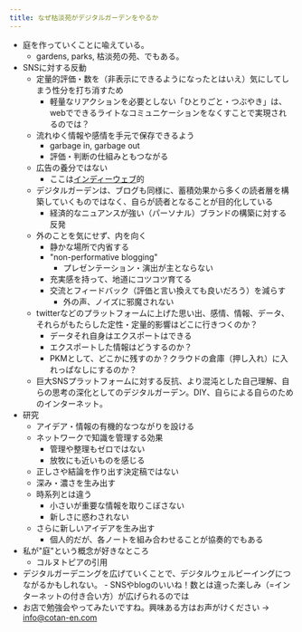```yaml
---
title: なぜ枯淡苑がデジタルガーデンをやるか
---
```


- 庭を作っていくことに喩えている。
    - gardens, parks, 枯淡苑の苑、でもある。
- SNSに対する反動
	- 定量的評価・数を（非表示にできるようになったとはいえ）気にしてしまう性分を打ち消すため
        - 軽量なリアクションを必要としない「ひとりごと・つぶやき」は、webでできるライトなコミュニケーションをなくすことで実現されるのでは？
	- 流れゆく情報や感情を手元で保存できるよう
		- garbage in, garbage out
		- 評価・判断の仕組みともつながる
	- 広告の養分ではない
        - ここは[インディーウェブ](https://www.cotan-en.com/blogs/news/the-indieweb-movement)的
	- デジタルガーデンは、ブログも同様に、蓄積効果から多くの読者層を構築していくものではなく、自らが読者となることが目的化している
		- 経済的なニュアンスが強い（パーソナル）ブランドの構築に対する反発
	- 外のことを気にせず、内を向く
		- 静かな場所で内省する
		- "non-performative blogging" 
            - プレゼンテーション・演出が主とならない
		- 充実感を持って、地道にコツコツ育てる
		- 交流とフィードバック（評価と言い換えても良いだろう）を減らす
            - 外の声、ノイズに邪魔されない
	- twitterなどのプラットフォームに上げた思い出、感情、情報、データ、それらがもたらした定性・定量的影響はどこに行きつくのか？
		- データそれ自身はエクスポートはできる
		- エクスポートした情報はどうするのか？
		- PKMとして、どこかに残すのか？クラウドの倉庫（押し入れ）に入れっぱなしにするのか？
	- 巨大SNSプラットフォームに対する反抗、より混沌とした自己理解、自らの思考の深化としてのデジタルガーデン。DIY、自らによる自らのためのインターネット。
- 研究
	- アイデア・情報の有機的なつながりを設ける
	- ネットワークで知識を管理する効果
        - 管理や整理もゼロではない
        - 放牧にも近いものを感じる
	- 正しさや結論を作り出す決定稿ではない
	- 深み・濃さを生み出す
    - 時系列とは違う
        - 小さいが重要な情報を取りこぼさない
        - 新しさに惑わされない
    - さらに新しいアイデアを生み出す
        - 個人的だが、各ノートを組み合わせることが協奏的でもある
- 私が"庭"という概念が好きなところ
	- コルヌトピアの引用
- デジタルガーデニングを広げていくことで、デジタルウェルビーイングにつながるかもしれない。
		- SNSやblogのいいね！数とは違った楽しみ（=インターネットの付き合い方）が広げられるのでは
- お店で勉強会やってみたいですね。興味ある方はお声がけください -> <a href="mailto:address">info@cotan-en.com</a>